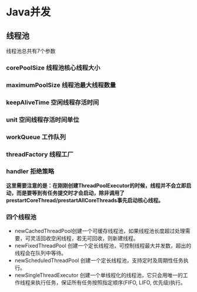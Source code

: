 # Java并发

## 线程池

线程池总共有7个参数



### corePoolSize 线程池核心线程大小

### maximumPoolSize 线程池最大线程数量

### keepAliveTime 空闲线程存活时间

### unit 空间线程存活时间单位

### workQueue 工作队列

### threadFactory 线程工厂

### handler 拒绝策略



**这里需要注意的是：在刚刚创建ThreadPoolExecutor的时候，线程并不会立即启动，而是要等到有任务提交时才会启动，除非调用了prestartCoreThread/prestartAllCoreThreads事先启动核心线程。**

### 四个线程池

- newCachedThreadPool创建一个可缓存线程池，如果线程池长度超过处理需要，可灵活回收空闲线程，若无可回收，则新建线程。
- newFixedThreadPool 创建一个定长线程池，可控制线程最大并发数，超出的线程会在队列中等待。
- newScheduledThreadPool 创建一个定长线程池，支持定时及周期性任务执行。
- newSingleThreadExecutor 创建一个单线程化的线程池，它只会用唯一的工作线程来执行任务，保证所有任务按照指定顺序(FIFO, LIFO, 优先级)执行。